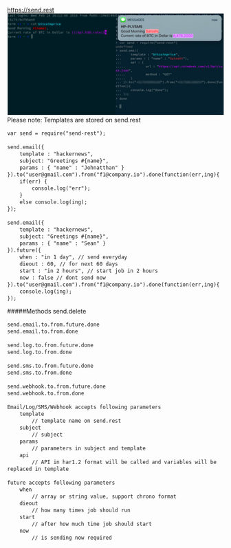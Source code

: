https://send.rest
![Alt text](https://raw.githubusercontent.com/ingweio/sendrest/master/send-rest.png?raw=true "Send-Rest")
Please note: Templates are stored on send.rest


    var send = require("send-rest");

    send.email({
        template : "hackernews",
        subject: "Greetings #{name}",
        params : { "name" : "Johnatthan" }
    }).to("user@gmail.com").from("f1@company.io").done(function(err,ing){
        if(err) {
            console.log("err");
        }
        else console.log(ing);
    });

    send.email({
        template : "hackernews",
        subject: "Greetings #{name}",
        params : { "name" : "Sean" }
    }).future({
        when : "in 1 day", // send everyday
        dieout : 60, // for next 60 days
        start : "in 2 hours", // start job in 2 hours
        now : false // dont send now
    }).to("user@gmail.com").from("f1@company.io").done(function(err,ing){
        console.log(ing);
    });


#####Methods
    send.delete

    send.email.to.from.future.done
    send.email.to.from.done
    
    send.log.to.from.future.done
    send.log.to.from.done
    
    send.sms.to.from.future.done
    send.sms.to.from.done
    
    send.webhook.to.from.future.done
    send.webhook.to.from.done
    
    Email/Log/SMS/Webhook accepts following parameters
        template 
            // template name on send.rest
        subject 
            // subject 
        params 
            // parameters in subject and template
        api 
            // API in har1.2 format will be called and variables will be replaced in template

    future accepts following parameters
        when
            // array or string value, support chrono format
        dieout
            // how many times job should run
        start
            // after how much time job should start
        now
            // is sending now required